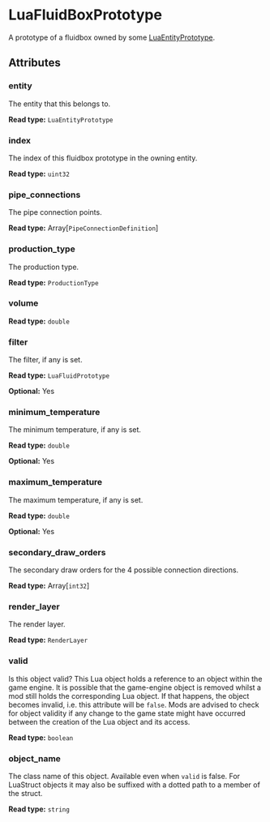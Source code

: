 # LuaFluidBoxPrototype

A prototype of a fluidbox owned by some [LuaEntityPrototype](runtime:LuaEntityPrototype).

## Attributes

### entity

The entity that this belongs to.

**Read type:** `LuaEntityPrototype`

### index

The index of this fluidbox prototype in the owning entity.

**Read type:** `uint32`

### pipe_connections

The pipe connection points.

**Read type:** Array[`PipeConnectionDefinition`]

### production_type

The production type.

**Read type:** `ProductionType`

### volume

**Read type:** `double`

### filter

The filter, if any is set.

**Read type:** `LuaFluidPrototype`

**Optional:** Yes

### minimum_temperature

The minimum temperature, if any is set.

**Read type:** `double`

**Optional:** Yes

### maximum_temperature

The maximum temperature, if any is set.

**Read type:** `double`

**Optional:** Yes

### secondary_draw_orders

The secondary draw orders for the 4 possible connection directions.

**Read type:** Array[`int32`]

### render_layer

The render layer.

**Read type:** `RenderLayer`

### valid

Is this object valid? This Lua object holds a reference to an object within the game engine. It is possible that the game-engine object is removed whilst a mod still holds the corresponding Lua object. If that happens, the object becomes invalid, i.e. this attribute will be `false`. Mods are advised to check for object validity if any change to the game state might have occurred between the creation of the Lua object and its access.

**Read type:** `boolean`

### object_name

The class name of this object. Available even when `valid` is false. For LuaStruct objects it may also be suffixed with a dotted path to a member of the struct.

**Read type:** `string`

